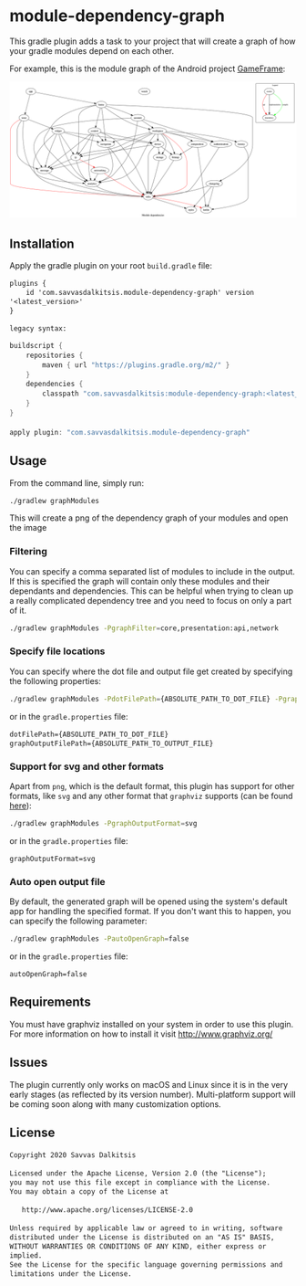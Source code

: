 # module-dependency-graph

This gradle plugin adds a task to your project that will create a graph of how your gradle modules depend on each other.

For example, this is the module graph of the Android project [GameFrame](https://github.com/savvasdalkitsis/gameframe):

<img src=module_graph.png width=800 />

## Installation

Apply the gradle plugin on your root `build.gradle` file:

```
plugins {
    id 'com.savvasdalkitsis.module-dependency-graph' version '<latest_version>'
}
```

`legacy syntax:`
```gradle
buildscript {
    repositories {
        maven { url "https://plugins.gradle.org/m2/" }
    }
    dependencies {
        classpath "com.savvasdalkitsis:module-dependency-graph:<latest_version>"
    }
}

apply plugin: "com.savvasdalkitsis.module-dependency-graph"
```

## Usage

From the command line, simply run:

```bash
./gradlew graphModules
```

This will create a png of the dependency graph of your modules and open the image

### Filtering

You can specify a comma separated list of modules to include in the output. If this is 
specified the graph will contain only these modules and their dependants and dependencies.
This can be helpful when trying to clean up a really complicated dependency tree
and you need to focus on only a part of it.

```bash
./gradlew graphModules -PgraphFilter=core,presentation:api,network
```

### Specify file locations

You can specify where the dot file and output file get created by specifying the following properties:

```bash
./gradlew graphModules -PdotFilePath={ABSOLUTE_PATH_TO_DOT_FILE} -PgraphOutputFilePath={ABSOLUTE_PATH_TO_OUTPUT_FILE}      
```

or in the `gradle.properties` file:

```
dotFilePath={ABSOLUTE_PATH_TO_DOT_FILE}
graphOutputFilePath={ABSOLUTE_PATH_TO_OUTPUT_FILE}
```

### Support for svg and other formats

Apart from `png`, which is the default format, this plugin has support for other formats, like `svg` and any
other format that `graphviz` supports (can be found [here](https://www.graphviz.org/doc/info/output.html)):

```bash
./gradlew graphModules -PgraphOutputFormat=svg      
```

or in the `gradle.properties` file:

```
graphOutputFormat=svg
```

### Auto open output file

By default, the generated graph will be opened using the system's default app for handling
the specified format. If you don't want this to happen, you can specify the following parameter:

```bash
./gradlew graphModules -PautoOpenGraph=false      
```

or in the `gradle.properties` file:

```
autoOpenGraph=false
```

## Requirements

You must have graphviz installed on your system in order to use this plugin. For more information on how to install it visit http://www.graphviz.org/

## Issues

The plugin currently only works on macOS and Linux since it is in the very early stages (as reflected by its version number). Multi-platform support will be coming soon along with many customization options.  

License
-------

    Copyright 2020 Savvas Dalkitsis

    Licensed under the Apache License, Version 2.0 (the "License");
    you may not use this file except in compliance with the License.
    You may obtain a copy of the License at

       http://www.apache.org/licenses/LICENSE-2.0

    Unless required by applicable law or agreed to in writing, software
    distributed under the License is distributed on an "AS IS" BASIS,
    WITHOUT WARRANTIES OR CONDITIONS OF ANY KIND, either express or implied.
    See the License for the specific language governing permissions and
    limitations under the License.
